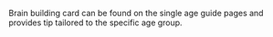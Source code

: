 Brain building card can be found on the single age guide pages and provides tip tailored to the specific age group.
